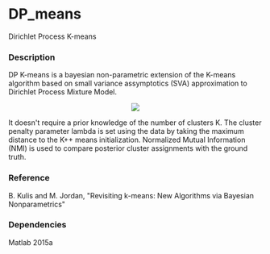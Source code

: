 # DP_means
Dirichlet Process K-means

### Description

DP K-means is a bayesian non-parametric extension of the K-means algorithm based on small variance assymptotics (SVA) approximation to Dirichlet Process Mixture Model.

<p align="center">
<img src="https://github.com/vsmolyakov/DP_means/blob/master/matlab/figures/dp_means.png?raw=true"/>
</p>

It doesn't require a prior knowledge of the number of clusters K. The cluster penalty parameter lambda is set using the data by taking the maximum distance to the K++ means initialization. Normalized Mutual Information (NMI) is used to compare posterior cluster assignments with the ground truth.

### Reference

B. Kulis and M. Jordan, "Revisiting k-means: New Algorithms via Bayesian Nonparametrics"
 
### Dependencies

Matlab 2015a

